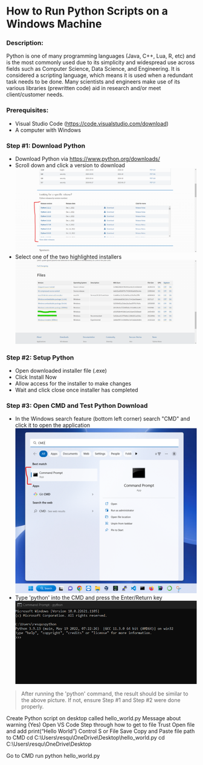 # How to Run Python Scripts on a Windows Machine

### Description:

Python is one of many programming languages (Java, C++, Lua, R, etc) and is the most commonly used due to its simplicity and widespread use across fields such as Computer Science, Data Science, and Engineering. It is considered a scripting language, which means it is used when a redundant task needs to be done. Many scientists and engineers make use of its various libraries (prewritten code) aid in research and/or meet client/customer needs.

### Prerequisites:
* Visual Studio Code (https://code.visualstudio.com/download)
* A computer with Windows

### Step #1: Download Python
* Download Python via https://www.python.org/downloads/
* Scroll down and click a version to download
![Alt text](1.png)
* Select one of the two highlighted installers
![Alt text](2.png)

### Step #2: Setup Python
* Open downloaded installer file (.exe)
* Click Install Now
* Allow access for the installer to make changes
* Wait and click close once installer has completed

### Step #3: Open CMD and Test Python Download
* In the Windows search feature (bottom left corner) search "CMD" and click it to open the application
![Alt text](3.png)
* Type 'python' into the CMD and press the Enter/Return key
![Alt text](4.png)
> After running the 'python' command, the result should be similar to the above picture. If not, ensure Step #1 and Step #2 were done properly.

Create Python script on desktop called hello_world.py
	Message about warning (Yes)
Open VS Code
Step through how to get to file
	Trust
Open file and add print(“Hello World”)
	Control S or File Save
Copy and Paste file path to CMD
cd C:\Users\resqu\OneDrive\Desktop\hello_world.py 
cd C:\Users\resqu\OneDrive\Desktop

Go to CMD run python hello_world.py




